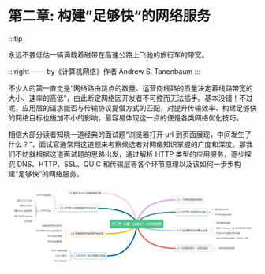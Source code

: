 # 第二章: 构建”足够快“的网络服务

:::tip <a/>

永远不要低估一辆满载着磁带在高速公路上飞驰的旅行车的带宽。

:::right
—— by《计算机网络》作者 Andrew S. Tanenbaum
:::

不少人的第一直觉是“网络路由跳点的数量、运营商线路的质量决定着线路带宽的大小、速率的高低”，由此断定网络因开发者不可控而无法插手。基本没错！不过呢，应用层的请求能否与传输协议提倡方式的匹配，对提升传输效率、构建足够快的网络目标也施加不小的影响，最容易体现这一点的便是各类网络优化技巧。

相信大部分读者知晓一道经典的面试题“浏览器打开 url 到页面展现，中间发生了什么？”，面试官通常用这道题来考察候选者对网络知识掌握的广度和深度。那我们不妨就根据这道面试题的思路出发，通过解析 HTTP 类型的应用服务，逐步探究 DNS、HTTP、SSL、QUIC 和传输层等各个环节原理以及该如何一步步构建“足够快”的网络服务。

<div  align="center">
	<img src="../assets/http-summary.png" width = "550"  align=center />
</div>